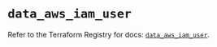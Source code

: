 # `data_aws_iam_user`

Refer to the Terraform Registry for docs: [`data_aws_iam_user`](https://registry.terraform.io/providers/hashicorp/aws/4.67.0/docs/data-sources/iam_user).
